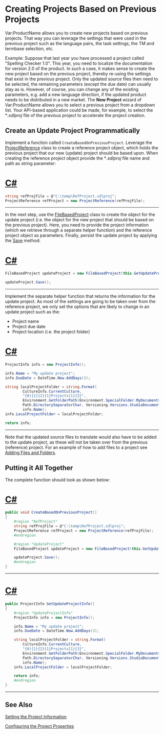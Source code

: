Creating Projects Based on Previous Projects
==

Var:ProductName allows you to create new projects based on previous projects. That way you can leverage the settings that were used in the previous project such as the language pairs, the task settings, the TM and termbase selection, etc.

Example: Suppose that last year you have processed a project called "Spelling Checker 1.0". This year, you need to localize the documentation for version 2.0 of the product. In such a case, it makes sense to create the new project based on the previous project, thereby re-using the settings that exist in the previous project. Only the updated source files then need to be selected, the remaining parameters (except the due date) can usually stay as is. However, of course, you can change any of the existing parameters, e.g. add a new language direction, if the updated product needs to be distributed in a new market. The **New Project** wizard of Var:ProductName allows you to select a previous project from a dropdown list. Your API-based application could be made, for example, to select the **.sdlproj* file of the previous project to accelerate the project creation.

Create an Update Project Programmatically
--

Implement a function called ```CreateBasedOnPreviousProject```. Leverage the [ProjectReference](../../api/projectautomation/Sdl.ProjectAutomation.Core.ProjectReference.yml) class to create a reference project object, which holds the previous project that our new (update) project should be based upon. When creating the reference project object provide the **.sdlproj* file name and path as string parameter:

# [C#](#tab/tabid-1)
```cs
string refProjFile = @"C:\temp\RefProject.sdlproj";
ProjectReference refProject = new ProjectReference(refProjFile);
```
***

In the next step, use the [FileBasedProject](../../api/projectautomation/Sdl.ProjectAutomation.FileBased.FileBasedProject.yml) class to create the object for the update project (i.e. the object for the new project that should be based on the previous project). Here, you need to provide the project information (which we retrieve through a separate helper function) and the reference project object as parameters. Finally, persist the update project by applying the [Save](../../api/projectautomation/Sdl.ProjectAutomation.FileBased.FileBasedProject.yml#Sdl_ProjectAutomation_FileBased_FileBasedProject_Save) method:

# [C#](#tab/tabid-2)
```cs
FileBasedProject updateProject = new FileBasedProject(this.GetUpdateProjectInfo(), refProject);

updateProject.Save();
```
***

Implement the separate helper function that returns the information for the update project. As most of the settings are going to be taken over from the reference project, we only set the options that are likely to change in an update project such as the:

* Project name
* Project due date
* Project location (i.e. the project folder)

# [C#](#tab/tabid-3)
```cs
ProjectInfo info = new ProjectInfo();

info.Name = "My update project";
info.DueDate = DateTime.Now.AddDays(3);

string localProjectFolder = string.Format(
        CultureInfo.CurrentCulture,
        "{0){1}{2}{1}Projects{1}{3}",
        Environment.GetFolderPath(Environment.SpecialFolder.MyDocuments).ToString(),
        Path.DirectorySeparatorChar, Versioning.Versions.StudioDocumentsFolderName,
        info.Name);
info.LocalProjectFolder = localProjectFolder;

return info;
```
***

Note that the updated source files to translate would also have to be added to the update project, as these will not be taken over from the previous (reference) project. For an example of how to add files to a project see [Adding Files and Folders](adding_files_and_folders.md).

Putting it All Together
--

The complete function should look as shown below:

# [C#](#tab/tabid-4)
```cs
public void CreateBasedOnPreviousProject()
{
    #region "RefProject"
    string refProjFile = @"C:\temp\RefProject.sdlproj";
    ProjectReference refProject = new ProjectReference(refProjFile);
    #endregion

    #region "UpdateProject"
    FileBasedProject updateProject = new FileBasedProject(this.GetUpdateProjectInfo(), refProject);

    updateProject.Save();
    #endregion
}
```
***

# [C#](#tab/tabid-5)
```cs
public ProjectInfo GetUpdateProjectInfo()
{
    #region "UpdateProjectInfo"
    ProjectInfo info = new ProjectInfo();

    info.Name = "My update project";
    info.DueDate = DateTime.Now.AddDays(3);

    string localProjectFolder = string.Format(
        CultureInfo.CurrentCulture,
        "{0){1}{2}{1}Projects{1}{3}",
        Environment.GetFolderPath(Environment.SpecialFolder.MyDocuments).ToString(),
        Path.DirectorySeparatorChar, Versioning.Versions.StudioDocumentsFolderName,
        info.Name);
    info.LocalProjectFolder = localProjectFolder;

    return info;
    #endregion
}
```
***

See Also
--

[Setting the Project Information](setting_the_project_information.md)

[Configuring the Project Properties](configuring_the_project_properties.md)
